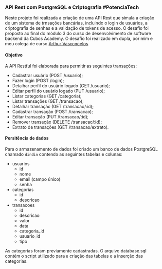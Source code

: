 ### API Rest com PostgreSQL e Criptografia #PotenciaTech

Neste projeto foi realizada a criação de uma API Rest que simula a criação de um sistema de trnsações bancárias, incluindo o login de usuários, a criptografia de senhas e a validação de tokens de acesso. O desafio foi proposto ao final do módulo 3 do curso de desenvolvimento de software backend da Cubos Academy.
O desafio foi realizado em dupla, por mim e meu colega de curso [Arthur Vasconcelos](https://github.com/arthur-vv).

#### Objetivo

A API Restful foi elaborada para permitir as seguintes transações:
-   Cadastrar usuário (POST /usuario);
-   Fazer login (POST /login);
-   Detalhar perfil do usuário logado (GET /usuario);
-   Editar perfil do usuário logado (PUT /usuario);
-   Listar categorias (GET /categoria);
-   Listar transações (GET /transacao);
-   Detalhar transação (GET /transacao/:id);
-   Cadastrar transação (POST /transacao);
-   Editar transação (PUT /transacao/:id);
-   Remover transação (DELETE /transacao/:id);
-   Extrato de transações (GET /transacao/extrato).

#### Persitência de dados

Para o armazenamento de dados foi criado um banco de dados PostgreSQL chamado `dindin` contendo as seguintes tabelas e colunas:

-   usuarios
    -   id
    -   nome
    -   email (campo único)
    -   senha
-   categorias
    -   id
    -   descricao
-   transacoes
    -   id
    -   descricao
    -   valor
    -   data
    -   categoria_id
    -   usuario_id
    -   tipo

As categorias foram previamente cadastradas. O arquivo database.sql contém o script utilizado para a criação das tabelas e a inserção das categorias.